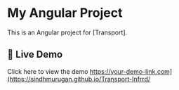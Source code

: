 # My Angular Project

This is an Angular project for [Transport].

## 🚀 Live Demo
Click here to view the demo https://your-demo-link.com](https://sindhmurugan.github.io/Transport-Infrrd/

